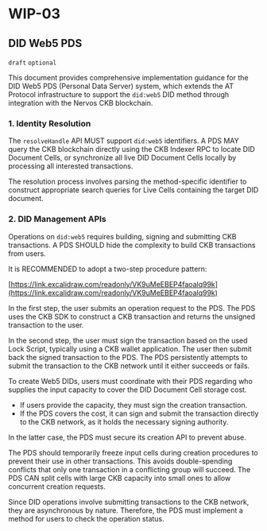 # WIP-03

## DID Web5 PDS

`draft` `optional`

This document provides comprehensive implementation guidance for the DID Web5 PDS (Personal Data Server) system, which extends the AT Protocol infrastructure to support the `did:web5` DID method through integration with the Nervos CKB blockchain.

### 1. Identity Resolution

The `resolveHandle` API MUST support `did:web5` identifiers. A PDS MAY query the CKB blockchain directly using the CKB Indexer RPC to locate DID Document Cells, or synchronize all live DID Document Cells locally by processing all interested transactions.

The resolution process involves parsing the method-specific identifier to construct appropriate search queries for Live Cells containing the target DID document.

### 2. DID Management APIs

Operations on `did:web5` requires building, signing and submitting CKB transactions. A PDS SHOULD hide the complexity to build CKB transactions from users.

It is RECOMMENDED to adopt a two-step procedure pattern:

[https://link.excalidraw.com/readonly/VK9uMeEBEP4faoalq99k](https://link.excalidraw.com/readonly/VK9uMeEBEP4faoalq99k)


In the first step, the user submits an operation request to the PDS. The PDS uses the CKB SDK to construct a CKB transaction and returns the unsigned transaction to the user.

In the second step, the user must sign the transaction based on the used Lock Script, typically using a CKB wallet application. The user then submit back the signed transaction to the PDS. The PDS persistently attempts to submit the transaction to the CKB network until it either succeeds or fails.

To create Web5 DIDs, users must coordinate with their PDS regarding who supplies the input capacity to cover the DID Document Cell storage cost.

- If users provide the capacity, they must sign the creation transaction.
- If the PDS covers the cost, it can sign and submit the transaction directly to the CKB network, as it holds the necessary signing authority.

In the latter case, the PDS must secure its creation API to prevent abuse.

The PDS should temporarily freeze input cells during creation procedures to prevent their use in other transactions. This avoids double-spending conflicts that only one transaction in a conflicting group will succeed. The PDS CAN split cells with large CKB capacity into small ones to allow concurrent creation requests.

Since DID operations involve submitting transactions to the CKB network, they are asynchronous by nature. Therefore, the PDS must implement a method for users to check the operation status.
